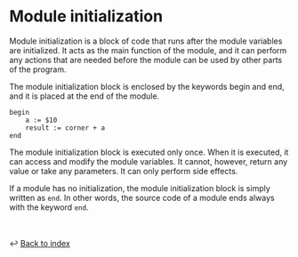 # Module initialization

Module initialization is a block of code that runs after 
the module variables are initialized. It acts as the main function of the module, 
and it can perform any actions that are needed before the module can be used 
by other parts of the program.

The module initialization block is enclosed by the keywords begin and end, 
and it is placed at the end of the module.
```
begin
    a := $10
    result := corner + a
end
```

The module initialization block is executed only once. 
When it is executed, it can access and modify the module variables.
It cannot, however, return any value or take any parameters. 
It can only perform side effects.

If a module has no initialization, the module initialization block 
is simply written as `end`. In other words, the source code of a
module ends always with the keyword `end`.

<br /><br />
:leftwards_arrow_with_hook: [Back to index](../../index.md)





